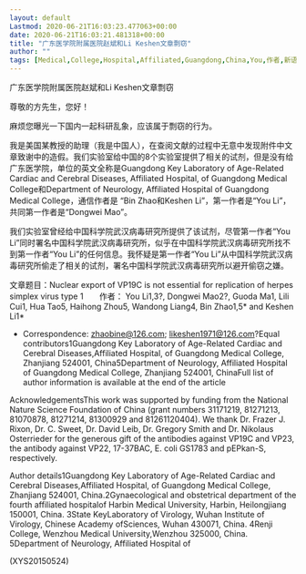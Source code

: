 ```yaml
---
layout: default
Lastmod: 2020-06-21T16:03:23.477063+00:00
date: 2020-06-21T16:03:21.481318+00:00
title: "广东医学院附属医院赵斌和Li Keshen文章剽窃"
author: ""
tags: [Medical,College,Hospital,Affiliated,Guangdong,China,You,作者,新语丝]
---
```


广东医学院附属医院赵斌和Li Keshen文章剽窃

尊敬的方先生，您好！

麻烦您曝光一下国内一起科研乱象，应该属于剽窃的行为。

我是美国某教授的助理（我是中国人），在查阅文献的过程中无意中发现附件中文章致谢中的造假。我们实验室给中国的8个实验室提供了相关的试剂，但是没有给广东医学院，单位的英文全称是Guangdong Key Laboratory of Age-Related Cardiac and Cerebral Diseases, Affiliated Hospital, of Guangdong Medical College和Department of Neurology, Affiliated Hospital of Guangdong Medical College，通信作者是 “Bin Zhao和Keshen Li”，第一作者是“You Li”，共同第一作者是“Dongwei Mao”。

我们实验室曾经给中国科学院武汉病毒研究所提供了该试剂，尽管第一作者“You Li”同时署名中国科学院武汉病毒研究所，似乎在中国科学院武汉病毒研究所找不到第一作者“You Li”的任何信息。我怀疑是第一作者“You Li”从中国科学院武汉病毒研究所偷走了相关的试剂，署名中国科学院武汉病毒研究所以避开偷窃之嫌。

文章题目：Nuclear export of VP19C is not essential for replication of herpes simplex virus type 1　　作者： You Li1,3?, Dongwei Mao2?, Guoda Ma1, Lili Cui1, Hua Tao5, Haihong Zhou5, Wandong Liang4, Bin Zhao1,5* and Keshen Li1*

* Correspondence: zhaobine@126.com; likeshen1971@126.com?Equal contributors1Guangdong Key Laboratory of Age-Related Cardiac and Cerebral Diseases,Affiliated Hospital, of Guangdong Medical College, Zhanjiang 524001, China5Department of Neurology, Affiliated Hospital of Guangdong Medical College, Zhanjiang 524001, ChinaFull list of author information is available at the end of the article

AcknowledgementsThis work was supported by funding from the National Nature Science Foundation of China (grant numbers 31171219, 81271213, 81070878, 81271214, 81300929 and 81261120404). We thank Dr. Frazer J. Rixon, Dr. C. Sweet, Dr. David Leib, Dr. Gregory Smith and Dr. Nikolaus Osterrieder for the generous gift of the antibodies against VP19C and VP23, the antibody against VP22, 17-37BAC, E. coli GS1783 and pEPkan-S, respectively.

Author details1Guangdong Key Laboratory of Age-Related Cardiac and Cerebral Diseases,Affiliated Hospital, of Guangdong Medical College, Zhanjiang 524001, China.2Gynaecological and obstetrical department of the fourth affiliated hospitalof Harbin Medical University, Harbin, Heilongjiang 150001, China. 3State KeyLaboratory of Virology, Wuhan Institute of Virology, Chinese Academy ofSciences, Wuhan 430071, China. 4Renji College, Wenzhou Medical University,Wenzhou 325000, China. 5Department of Neurology, Affiliated Hospital of

(XYS20150524)

